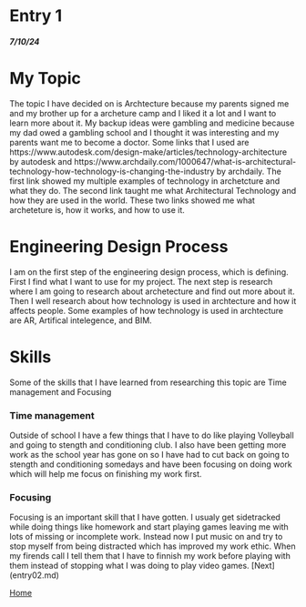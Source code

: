# Entry 1
##### 7/10/24
<h1>My Topic</h1>
The topic I have decided on is Archtecture because my parents signed me and my brother up for a archeture camp and I liked it a lot and I want to learn more about it. My backup ideas were gambling and medicine because my dad owed a gambling school and I thought it was interesting and my parents want me to become a doctor. Some links that I used are https://www.autodesk.com/design-make/articles/technology-architecture by autodesk and https://www.archdaily.com/1000647/what-is-architectural-technology-how-technology-is-changing-the-industry by archdaily. The first link showed my multiple examples of technology in archetcture and what they do. The second link taught me what Architectural Technology and how they are used in the world. These two links showed me what archeteture is, how it works, and how to use it.
<h1>Engineering Design Process</h1>
I am on the first step of the engineering design process, which is defining. First I find what I want to use for my project. The next step is research where I am going to research about archetecture and find out more about it. Then I well research about how technology is used in archtecture and how it affects people. Some examples of how technology is used in archtecture are AR, Artifical intelegence, and BIM.
<h1>Skills</h1>
Some of the skills that I have learned from researching this topic are Time management and Focusing
<h3>Time management</h3>
Outside of school I have a few things that I have to do like playing Volleyball and going to stength and conditioning club. I also have been getting more work as the school year has gone on so I have had to cut back on going to stength and conditioning somedays and have been focusing on doing work which will help me focus on finishing my work first.
<h3>Focusing</h3>
Focusing is an important skill that I have gotten. I usualy get sidetracked while doing things like homework and start playing games leaving me with lots of missing or incomplete work. Instead now I put music on and try to stop myself from being distracted which has improved my work ethic. When my firends call I tell them that I have to finnish my work before playing with them instead of stopping what I was doing to play video games.
[Next](entry02.md)

[Home](../README.md)
